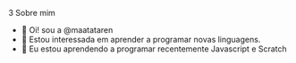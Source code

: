 3 Sobre mim

- 👋 Oi! sou a @maatataren
- 👀 Estou interessada em aprender a programar novas linguagens.
- 🌱 Eu estou aprendendo a programar recentemente Javascript e Scratch

<!---
maatataren/maatataren is a ✨ special ✨ repository because its `README.md` (this file) appears on your GitHub profile.
You can click the Preview link to take a look at your changes.
--->
